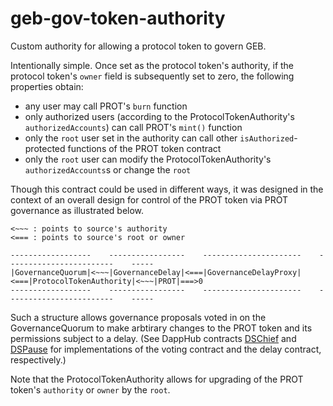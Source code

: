 # geb-gov-token-authority

Custom authority for allowing a protocol token to govern GEB.

Intentionally simple. Once set as the protocol token's authority, if the protocol token's `owner` field is subsequently set to zero, the following properties obtain:

* any user may call PROT's `burn` function
* only authorized users (according to the ProtocolTokenAuthority's `authorizedAccounts`) can call PROT's `mint()` function
* only the `root` user set in the authority can call other `isAuthorized`-protected functions of the PROT token contract
* only the `root` user can modify the ProtocolTokenAuthority's `authorizedAccounts`s or change the `root`

Though this contract could be used in different ways, it was designed in the context of an overall design for control of the PROT token via PROT governance as illustrated below.

```
<~~~ : points to source's authority
<=== : points to source's root or owner

------------------    -----------------    ----------------------    ------------------------    -----
|GovernanceQuorum|<~~~|GovernanceDelay|<===|GovernanceDelayProxy|<===|ProtocolTokenAuthority|<~~~|PROT|===>0
------------------    -----------------    ----------------------    ------------------------    -----
```

Such a structure allows governance proposals voted in on the GovernanceQuorum to make arbtirary changes to the PROT token and its permissions subject to a delay. (See DappHub contracts
[DSChief](https://github.com/dapphub/ds-chief) and [DSPause](https://github.com/dapphub/ds-pause)
for implementations of the voting contract and the delay contract, respectively.)

Note that the ProtocolTokenAuthority allows for upgrading of the PROT token's `authority` or `owner` by the `root`.
